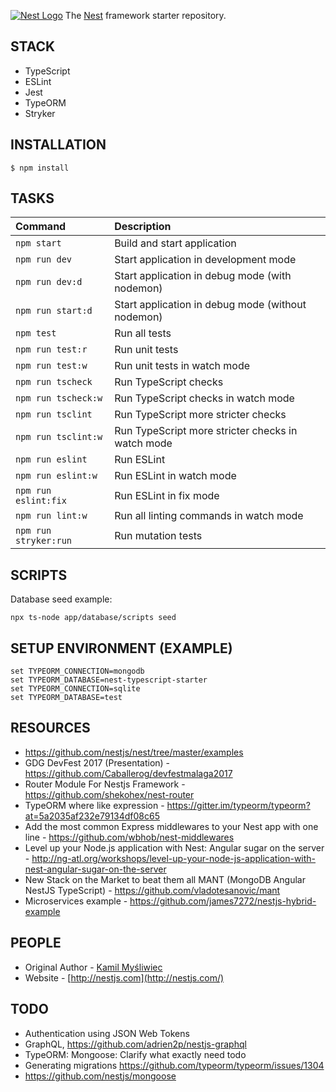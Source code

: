 [![Nest Logo](http://kamilmysliwiec.com/public/nest-logo.png)](http://nestjs.com/)
The [Nest](https://github.com/unlight/nest-typescript-starter) framework starter repository. 

STACK
---
* TypeScript
* ESLint
* Jest
* TypeORM
* Stryker

INSTALLATION
---
```
$ npm install
```

TASKS
---
| Command               | Description                                       |
|:----------------------|:--------------------------------------------------|
| `npm start`           | Build and start application                       |
| `npm run dev`         | Start application in development mode             |
| `npm run dev:d`       | Start application in debug mode (with nodemon)    |
| `npm run start:d`     | Start application in debug mode (without nodemon) |
| `npm test`            | Run all tests                                     |
| `npm run test:r`      | Run unit tests                                    |
| `npm run test:w`      | Run unit tests in watch mode                      |
| `npm run tscheck`     | Run TypeScript checks                             |
| `npm run tscheck:w`   | Run TypeScript checks in watch mode               |
| `npm run tsclint`     | Run TypeScript more stricter checks               |
| `npm run tsclint:w`   | Run TypeScript more stricter checks in watch mode |
| `npm run eslint`      | Run ESLint                                        |
| `npm run eslint:w`    | Run ESLint in watch mode                          |
| `npm run eslint:fix`  | Run ESLint in fix mode                            |
| `npm run lint:w`      | Run all linting commands in watch mode            |
| `npm run stryker:run` | Run mutation tests                                |


SCRIPTS
---
Database seed example:
```
npx ts-node app/database/scripts seed
```

SETUP ENVIRONMENT (EXAMPLE)
---
```
set TYPEORM_CONNECTION=mongodb
set TYPEORM_DATABASE=nest-typescript-starter
set TYPEORM_CONNECTION=sqlite
set TYPEORM_DATABASE=test
```

RESOURCES
---
* https://github.com/nestjs/nest/tree/master/examples
* GDG DevFest 2017 (Presentation) - https://github.com/Caballerog/devfestmalaga2017
* Router Module For Nestjs Framework - https://github.com/shekohex/nest-router
* TypeORM where like expression - https://gitter.im/typeorm/typeorm?at=5a2035af232e79134df08c65
* Add the most common Express middlewares to your Nest app with one line - https://github.com/wbhob/nest-middlewares
* Level up your Node.js application with Nest: Angular sugar on the server - http://ng-atl.org/workshops/level-up-your-node-js-application-with-nest-angular-sugar-on-the-server
* New Stack on the Market to beat them all MANT (MongoDB Angular NestJS TypeScript) - https://github.com/vladotesanovic/mant
* Microservices example - https://github.com/james7272/nestjs-hybrid-example

PEOPLE
---
- Original Author - [Kamil Myśliwiec](http://kamilmysliwiec.com)
- Website - [http://nestjs.com](http://nestjs.com/)

TODO
---
* Authentication using JSON Web Tokens
* GraphQL, https://github.com/adrien2p/nestjs-graphql
* TypeORM: Mongoose: Clarify what exactly need todo
* Generating migrations https://github.com/typeorm/typeorm/issues/1304
* https://github.com/nestjs/mongoose
